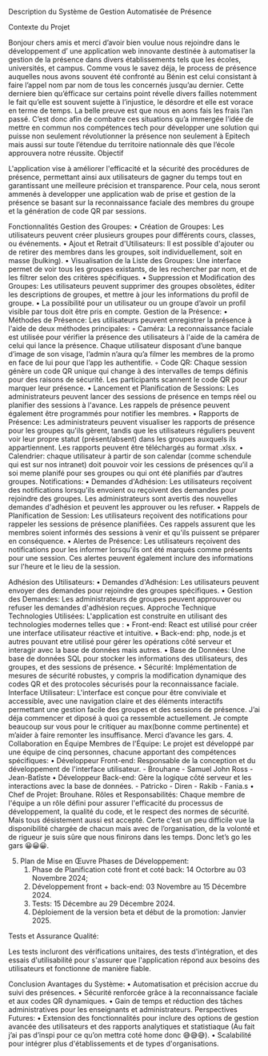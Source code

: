 Description du Système de Gestion Automatisée de Présence

Contexte du Projet

Bonjour chers amis et merci d’avoir bien voulue nous rejoindre dans le développement d’ une application web innovante destinée à automatiser la gestion de la présence dans divers établissements tels que les écoles, universités, et campus. Comme vous le savez déja, le process de présence auquelles nous avons souvent été confronté au Bénin est celui consistant à faire l’appel nom par nom de tous les concernés jusqu’au dernier. Cette derniere bien qu’éfficace sur certains point révelle divers failles notemment le fait qu’elle est souvent sujette à l’injustice, le désordre et elle est vorace en terme de temps. La belle preuve est que nous en aons fais les frais l’an passé. C’est donc afin de combatre ces situations qu’a immergée l’idée de mettre en commun nos compétences tech pour développer une solution qui puisse non seulement révolutionner la présence non seulement à Epitech mais aussi sur toute l’étendue du territoire nationnale dès que l’école approuvera notre réussite.
Objectif

L'application vise à améliorer l'efficacité et la sécurité des procédures de présence, permettant ainsi aux utilisateurs de gagner du temps tout en garantissant une meilleure précision et transparence. Pour cela, nous seront ammenés à developper une application wab de prise et gestion de la présence se basant sur la reconnaissance faciale des membres du groupe et la génération de code QR par sessions.

Fonctionnalités
Gestion des Groupes:
    • Création de Groupes: Les utilisateurs peuvent créer plusieurs groupes pour différents cours, classes, ou événements.
    • Ajout et Retrait d'Utilisateurs: Il est possible d'ajouter ou de retirer des membres dans les groupes, soit individuellement, soit en masse (bulking).
    • Visualisation de la Liste des Groupes: Une interface permet de voir tous les groupes existants, de les rechercher par nom, et de les filtrer selon des critères spécifiques.
    • Suppression et Modification des Groupes: Les utilisateurs peuvent supprimer des groupes obsolètes, éditer les descriptions de groupes, et mettre à jour les informations du profil de groupe.
    • La possibilité pour un utilisateur ou un groupe d’avoir un profil visible par tous doit être pris en compte.
Gestion de la Présence:
    • Méthodes de Présence: Les utilisateurs peuvent enregistrer la présence à l'aide de deux méthodes principales:
        ◦ Caméra: La reconnaissance faciale est utilisée pour vérifier la présence des utilisateurs à l'aide de la caméra de celui qui lance la présence. Chaque utilisateur disposant d’une banque d’image de son visage, l’admin n’aura qu’a filmer les membres de la promo en face de lui pour que l’app les authentifie.
        ◦ Code QR: Chaque session génère un code QR unique qui change à des intervalles de temps définis pour des raisons de sécurité. Les participants scannent le code QR pour marquer leur présence.
    • Lancement et Planification de Sessions: Les administrateurs peuvent lancer des sessions de présence en temps réel ou planifier des sessions à l'avance. Les rappels de présence peuvent également être programmés pour notifier les membres.
    • Rapports de Présence: Les administrateurs peuvent visualiser les rapports de présence pour les groupes qu'ils gèrent, tandis que les utilisateurs réguliers peuvent voir leur propre statut (présent/absent) dans les groupes auxquels ils appartiennent. Les rapports peuvent être téléchargés au format .xlsx.
    • Calendrier: chaque utilisateur à partir de son calendar (comme schendule qui est sur nos intranet) doit pouvoir voir les cessions de présences qu’il a soi meme planifé pour ses groupes ou qui ont été planifiés par d’autres groupes.
Notifications:
    • Demandes d'Adhésion: Les utilisateurs reçoivent des notifications lorsqu'ils envoient ou reçoivent des demandes pour rejoindre des groupes. Les administrateurs sont avertis des nouvelles demandes d'adhésion et peuvent les approuver ou les refuser.
    • Rappels de Planification de Session: Les utilisateurs reçoivent des notifications pour rappeler les sessions de présence planifiées. Ces rappels assurent que les membres soient informés des sessions à venir et qu'ils puissent se préparer en conséquence.
    • Alertes de Présence: Les utilisateurs reçoivent des notifications pour les informer lorsqu'ils ont été marqués comme présents pour une session. Ces alertes peuvent également inclure des informations sur l'heure et le lieu de la session.
      
Adhésion des Utilisateurs:
    • Demandes d'Adhésion: Les utilisateurs peuvent envoyer des demandes pour rejoindre des groupes spécifiques.
    • Gestion des Demandes: Les administrateurs de groupes peuvent approuver ou refuser les demandes d'adhésion reçues.
Approche Technique
Technologies Utilisées:
L'application est construite en utilisant des technologies modernes telles que :
    • Front-end: React est utilisé pour créer une interface utilisateur réactive et intuitive.
    • Back-end:  php, node.js et autres pouvant etre utilisé pour gérer les opérations côté serveur et interagir avec la base de données mais autres.
    • Base de Données: Une base de données SQL pour stocker les informations des utilisateurs, des groupes, et des sessions de présence.
    • Sécurité: Implémentation de mesures de sécurité robustes, y compris la modification dynamique des codes QR et des protocoles sécurisés pour la reconnaissance faciale.
Interface Utilisateur:
L'interface est conçue pour être conviviale et accessible, avec une navigation claire et des éléments interactifs permettant une gestion facile des groupes et des sessions de présence. J’ai déja commencer et diposé à quoi ça ressemble actuellement. Je compte beaucoup sur vous pour le critiquer au max(bonne comme pertinente) et m’aider à faire remonter les insuffisance. Merci d’avance les gars.
4. Collaboration en Équipe
Membres de l'Équipe:
Le projet est développé par une équipe de cinq personnes, chacune apportant des compétences spécifiques:
    • Développeur Front-end: Responsable de la conception et du développement de l'interface utilisateur.
      - Brouhane
      - Samuel John Ross
      - Jean-Batîste
    • Développeur Back-end: Gère la logique côté serveur et les interactions avec la base de données.
      - Patricko
      - Diren
      - Rakib
      - Fania.s
    • Chef de Projet: Brouhane.
Rôles et Responsabilités:
Chaque membre de l'équipe a un rôle défini pour assurer l'efficacité du processus de développement, la qualité du code, et le respect des normes de sécurité. Mais tous désistement aussi est accepté. Certe c’est un peu difficile vue la disponibilité chargée de chacun mais avec de l’organisation, de la volonté et de rigueur je suis sûre que nous finirons dans les temps. Donc let’s go les gars 😀😀😀.

5. Plan de Mise en Œuvre
Phases de Développement:
    1. Phase de Planification coté front et coté back: 14 Octorbre au 03 Novembre 2024;
    2. Développement front + back-end: 03 Novembre au 15 Décembre 2024.
    3. Tests: 15 Décembre au 29 Décembre  2024.
    4. Déploiement de la version beta et début de la promotion: Janvier 2025.
       
Tests et Assurance Qualité:

Les tests incluront des vérifications unitaires, des tests d'intégration, et des essais d'utilisabilité pour s'assurer que l'application répond aux besoins des utilisateurs et fonctionne de manière fiable.

Conclusion
Avantages du Système:
    • Automatisation et précision accrue du suivi des présences.
    • Sécurité renforcée grâce à la reconnaissance faciale et aux codes QR dynamiques.
    • Gain de temps et réduction des tâches administratives pour les enseignants et administrateurs.
Perspectives Futures:
    • Extension des fonctionnalités pour inclure des options de gestion avancée des utilisateurs et des rapports analytiques et statistiaque (Au fait j’ai pas d’inspi pour ce qu’on mettra coté home donc 😅😅😅).
    • Scalabilité pour intégrer plus d'établissements et de types d'organisations.